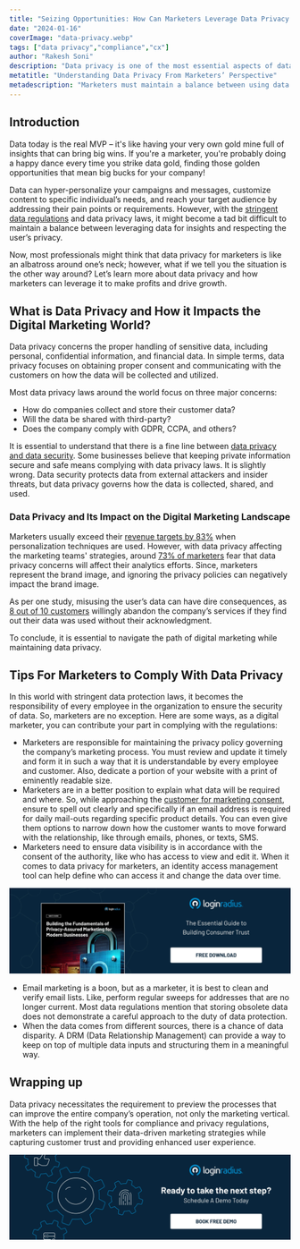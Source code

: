 ```yaml
---
title: "Seizing Opportunities: How Can Marketers Leverage Data Privacy for Success"
date: "2024-01-16"
coverImage: "data-privacy.webp"
tags: ["data privacy","compliance","cx"]
author: "Rakesh Soni"
description: "Data privacy is one of the most essential aspects of data security. With stringent data privacy laws all around the world, marketers are finding it challenging to navigate through this new framework. Let’s discuss how data privacy laws for marketers are actually beneficial."
metatitle: "Understanding Data Privacy From Marketers’ Perspective"
metadescription: "Marketers must maintain a balance between using data for gathering insights and respecting privacy. Let’s learn more about data privacy for marketers."
---
```

## Introduction

Data today is the real MVP – it's like having your very own gold mine full of insights that can bring big wins. If you're a marketer, you're probably doing a happy dance every time you strike data gold, finding those golden opportunities that mean big bucks for your company!

Data can hyper-personalize your campaigns and messages, customize content to specific individual’s needs, and reach your target audience by addressing their pain points or requirements. However, with the [stringent data regulations](https://www.loginradius.com/blog/identity/stay-compliant-with-data-privacy-laws-2023/) and data privacy laws, it might become a tad bit difficult to maintain a balance between leveraging data for insights and respecting the user’s privacy. 

Now, most professionals might think that data privacy for marketers is like an albatross around one’s neck; however, what if we tell you the situation is the other way around? Let’s learn more about data privacy and how marketers can leverage it to make profits and drive growth.

## What is Data Privacy and How it Impacts the Digital Marketing World?

Data privacy concerns the proper handling of sensitive data, including personal, confidential information, and financial data. In simple terms, data privacy focuses on obtaining proper consent and communicating with the customers on how the data will be collected and utilized. 

Most data privacy laws around the world focus on three major concerns: 

* How do companies collect and store their customer data?
* Will the data be shared with third-party?
* Does the company comply with GDPR, CCPA, and others?

It is essential to understand that there is a fine line between [data privacy and data security](https://www.loginradius.com/blog/identity/consumer-data-privacy-security/). Some businesses believe that keeping private information secure and safe means complying with data privacy laws. It is slightly wrong. Data security protects data from external attackers and insider threats, but data privacy governs how the data is collected, shared, and used. 

### Data Privacy and Its Impact on the Digital Marketing Landscape

Marketers usually exceed their [revenue targets by 83%](https://www.invespcro.com/blog/data-driven-marketing/) when personalization techniques are used. However, with data privacy affecting the marketing teams' strategies, around [73% of marketers](https://www.gartner.com/en/documents/3883173) fear that data privacy concerns will affect their analytics efforts. Since, marketers represent the brand image, and ignoring the privacy policies can negatively impact the brand image. 

As per one study, misusing the user’s data can have dire consequences, as [8 out of 10 customers](https://www.gartner.com/en/documents/3950434) willingly abandon the company’s services if they find out their data was used without their acknowledgment. 

To conclude, it is essential to navigate the path of digital marketing while maintaining data privacy. 

## Tips For Marketers to Comply With Data Privacy

In this world with stringent data protection laws, it becomes the responsibility of every employee in the organization to ensure the security of data. So, marketers are no exception. Here are some ways, as a digital marketer, you can contribute your part in complying with the regulations: 

* Marketers are responsible for maintaining the privacy policy governing the company’s marketing process. You must review and update it timely and form it in such a way that it is understandable by every employee and customer. Also, dedicate a portion of your website with a print of eminently readable size. 
* Marketers are in a better position to explain what data will be required and where. So, while approaching the [customer for marketing consent](https://www.loginradius.com/consent-preference-management/), ensure to spell out clearly and specifically if an email address is required for daily mail-outs regarding specific product details. You can even give them options to narrow down how the customer wants to move forward with the relationship, like through emails, phones, or texts, SMS.
* Marketers need to ensure data visibility is in accordance with the consent of the authority, like who has access to view and edit it. When it comes to data privacy for marketers, an identity access management tool can help define who can access it and change the data over time. 

[![WP-building-privacy](WP-building-privacy.webp)](https://www.loginradius.com/resource/privacy-assured-marketing-whitepaper)

* Email marketing is a boon, but as a marketer, it is best to clean and verify email lists. Like, perform regular sweeps for addresses that are no longer current. Most data regulations mention that storing obsolete data does not demonstrate a careful approach to the duty of data protection. 
* When the data comes from different sources, there is a chance of data disparity. A DRM (Data Relationship Management) can provide a way to keep on top of multiple data inputs and structuring them in a meaningful way. 

## Wrapping up

Data privacy necessitates the requirement to preview the processes that can improve the entire company’s operation, not only the marketing vertical. With the help of the right tools for compliance and privacy regulations, marketers can implement their data-driven marketing strategies while capturing customer trust and providing enhanced user experience. 

[![book-a-demo-loginradius](../../assets/book-a-demo-loginradius.webp)](https://www.loginradius.com/contact-us?utm_source=blog&utm_medium=web&utm_campaign=data-privacy-marketers-success)
